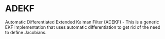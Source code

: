 # ADEKF
Automatic Differentiated Extended Kalman Filter (ADEKF) - This is a generic EKF Implementation that uses automatic differentiation to get rid of the need to define Jacobians.
